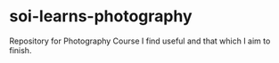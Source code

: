# soi-learns-photography
Repository for Photography Course I find useful and that which I aim to finish.
